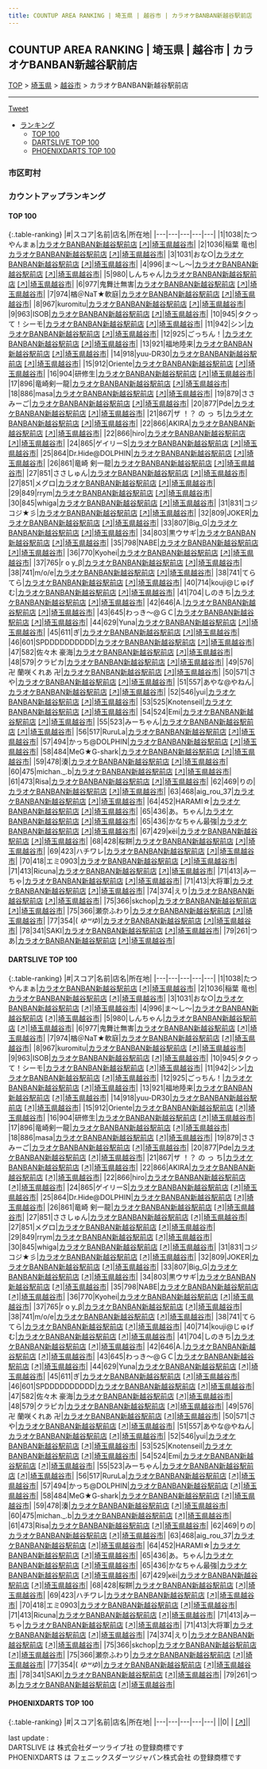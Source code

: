 ```yaml
---
title: COUNTUP AREA RANKING | 埼玉県 | 越谷市 | カラオケBANBAN新越谷駅前店
---
```

## COUNTUP AREA RANKING | 埼玉県 | 越谷市 | カラオケBANBAN新越谷駅前店

[TOP](/darts/rank/) > [埼玉県](/darts/rank/埼玉県/) > [越谷市](/darts/rank/埼玉県/越谷市/) > カラオケBANBAN新越谷駅前店

___

<a href="https://twitter.com/share?ref_src=twsrc%5Etfw" data-text="COUNTUP AREA RANKING | 埼玉県越谷市カラオケBANBAN新越谷駅前店" class="twitter-share-button" data-hashtags="DARTSLIVE,PHOENIXDARTS,darts,ダーツ" data-show-count="false">Tweet</a>

* [ランキング](#カウントアップランキング)
    * [TOP 100](#top-100)
    * [DARTSLIVE TOP 100](#dartslive-top-100)
    * [PHOENIXDARTS TOP 100](#phoenixdarts-top-100)

### 市区町村

<ul>

</ul>

### カウントアップランキング

#### TOP 100



{:.table-ranking}
|#|スコア|名前|店名|所在地|
|---|---|---|---|---|
|1|1038|<span class="rank-name-dl">たつやんまぁ</span>|<a href="/darts/rank/shops/0c9572f638eef1330d9b047a20a7ba1e.html">カラオケBANBAN新越谷駅前店</a> <a href="https://search.dartslive.com/jp/shop/0c9572f638eef1330d9b047a20a7ba1e">[↗]</a>|<a href="/darts/rank/埼玉県/越谷市">埼玉県越谷市</a>|
|2|1036|<span class="rank-name-dl">稲葉 竜也</span>|<a href="/darts/rank/shops/0c9572f638eef1330d9b047a20a7ba1e.html">カラオケBANBAN新越谷駅前店</a> <a href="https://search.dartslive.com/jp/shop/0c9572f638eef1330d9b047a20a7ba1e">[↗]</a>|<a href="/darts/rank/埼玉県/越谷市">埼玉県越谷市</a>|
|3|1031|<span class="rank-name-dl">おな○</span>|<a href="/darts/rank/shops/0c9572f638eef1330d9b047a20a7ba1e.html">カラオケBANBAN新越谷駅前店</a> <a href="https://search.dartslive.com/jp/shop/0c9572f638eef1330d9b047a20a7ba1e">[↗]</a>|<a href="/darts/rank/埼玉県/越谷市">埼玉県越谷市</a>|
|4|996|<span class="rank-name-dl">ま～し～</span>|<a href="/darts/rank/shops/0c9572f638eef1330d9b047a20a7ba1e.html">カラオケBANBAN新越谷駅前店</a> <a href="https://search.dartslive.com/jp/shop/0c9572f638eef1330d9b047a20a7ba1e">[↗]</a>|<a href="/darts/rank/埼玉県/越谷市">埼玉県越谷市</a>|
|5|980|<span class="rank-name-dl">しんちゃん</span>|<a href="/darts/rank/shops/0c9572f638eef1330d9b047a20a7ba1e.html">カラオケBANBAN新越谷駅前店</a> <a href="https://search.dartslive.com/jp/shop/0c9572f638eef1330d9b047a20a7ba1e">[↗]</a>|<a href="/darts/rank/埼玉県/越谷市">埼玉県越谷市</a>|
|6|977|<span class="rank-name-dl">鬼舞辻無害</span>|<a href="/darts/rank/shops/0c9572f638eef1330d9b047a20a7ba1e.html">カラオケBANBAN新越谷駅前店</a> <a href="https://search.dartslive.com/jp/shop/0c9572f638eef1330d9b047a20a7ba1e">[↗]</a>|<a href="/darts/rank/埼玉県/越谷市">埼玉県越谷市</a>|
|7|974|<span class="rank-name-dl">楢＠NaT★軟庭</span>|<a href="/darts/rank/shops/0c9572f638eef1330d9b047a20a7ba1e.html">カラオケBANBAN新越谷駅前店</a> <a href="https://search.dartslive.com/jp/shop/0c9572f638eef1330d9b047a20a7ba1e">[↗]</a>|<a href="/darts/rank/埼玉県/越谷市">埼玉県越谷市</a>|
|8|967|<span class="rank-name-dl">kuromitu</span>|<a href="/darts/rank/shops/0c9572f638eef1330d9b047a20a7ba1e.html">カラオケBANBAN新越谷駅前店</a> <a href="https://search.dartslive.com/jp/shop/0c9572f638eef1330d9b047a20a7ba1e">[↗]</a>|<a href="/darts/rank/埼玉県/越谷市">埼玉県越谷市</a>|
|9|963|<span class="rank-name-dl">ISOB</span>|<a href="/darts/rank/shops/0c9572f638eef1330d9b047a20a7ba1e.html">カラオケBANBAN新越谷駅前店</a> <a href="https://search.dartslive.com/jp/shop/0c9572f638eef1330d9b047a20a7ba1e">[↗]</a>|<a href="/darts/rank/埼玉県/越谷市">埼玉県越谷市</a>|
|10|945|<span class="rank-name-dl">タクって！シーモ</span>|<a href="/darts/rank/shops/0c9572f638eef1330d9b047a20a7ba1e.html">カラオケBANBAN新越谷駅前店</a> <a href="https://search.dartslive.com/jp/shop/0c9572f638eef1330d9b047a20a7ba1e">[↗]</a>|<a href="/darts/rank/埼玉県/越谷市">埼玉県越谷市</a>|
|11|942|<span class="rank-name-dl">シン</span>|<a href="/darts/rank/shops/0c9572f638eef1330d9b047a20a7ba1e.html">カラオケBANBAN新越谷駅前店</a> <a href="https://search.dartslive.com/jp/shop/0c9572f638eef1330d9b047a20a7ba1e">[↗]</a>|<a href="/darts/rank/埼玉県/越谷市">埼玉県越谷市</a>|
|12|925|<span class="rank-name-dl">ごっちん！</span>|<a href="/darts/rank/shops/0c9572f638eef1330d9b047a20a7ba1e.html">カラオケBANBAN新越谷駅前店</a> <a href="https://search.dartslive.com/jp/shop/0c9572f638eef1330d9b047a20a7ba1e">[↗]</a>|<a href="/darts/rank/埼玉県/越谷市">埼玉県越谷市</a>|
|13|921|<span class="rank-name-dl">福地陸来</span>|<a href="/darts/rank/shops/0c9572f638eef1330d9b047a20a7ba1e.html">カラオケBANBAN新越谷駅前店</a> <a href="https://search.dartslive.com/jp/shop/0c9572f638eef1330d9b047a20a7ba1e">[↗]</a>|<a href="/darts/rank/埼玉県/越谷市">埼玉県越谷市</a>|
|14|918|<span class="rank-name-dl">yuu-DR30</span>|<a href="/darts/rank/shops/0c9572f638eef1330d9b047a20a7ba1e.html">カラオケBANBAN新越谷駅前店</a> <a href="https://search.dartslive.com/jp/shop/0c9572f638eef1330d9b047a20a7ba1e">[↗]</a>|<a href="/darts/rank/埼玉県/越谷市">埼玉県越谷市</a>|
|15|912|<span class="rank-name-dl">Oriente</span>|<a href="/darts/rank/shops/0c9572f638eef1330d9b047a20a7ba1e.html">カラオケBANBAN新越谷駅前店</a> <a href="https://search.dartslive.com/jp/shop/0c9572f638eef1330d9b047a20a7ba1e">[↗]</a>|<a href="/darts/rank/埼玉県/越谷市">埼玉県越谷市</a>|
|16|904|<span class="rank-name-dl">研修生</span>|<a href="/darts/rank/shops/0c9572f638eef1330d9b047a20a7ba1e.html">カラオケBANBAN新越谷駅前店</a> <a href="https://search.dartslive.com/jp/shop/0c9572f638eef1330d9b047a20a7ba1e">[↗]</a>|<a href="/darts/rank/埼玉県/越谷市">埼玉県越谷市</a>|
|17|896|<span class="rank-name-dl">竜崎剣一龍</span>|<a href="/darts/rank/shops/0c9572f638eef1330d9b047a20a7ba1e.html">カラオケBANBAN新越谷駅前店</a> <a href="https://search.dartslive.com/jp/shop/0c9572f638eef1330d9b047a20a7ba1e">[↗]</a>|<a href="/darts/rank/埼玉県/越谷市">埼玉県越谷市</a>|
|18|886|<span class="rank-name-dl">masa</span>|<a href="/darts/rank/shops/0c9572f638eef1330d9b047a20a7ba1e.html">カラオケBANBAN新越谷駅前店</a> <a href="https://search.dartslive.com/jp/shop/0c9572f638eef1330d9b047a20a7ba1e">[↗]</a>|<a href="/darts/rank/埼玉県/越谷市">埼玉県越谷市</a>|
|19|879|<span class="rank-name-dl">ささみーご</span>|<a href="/darts/rank/shops/0c9572f638eef1330d9b047a20a7ba1e.html">カラオケBANBAN新越谷駅前店</a> <a href="https://search.dartslive.com/jp/shop/0c9572f638eef1330d9b047a20a7ba1e">[↗]</a>|<a href="/darts/rank/埼玉県/越谷市">埼玉県越谷市</a>|
|20|877|<span class="rank-name-dl">Pde</span>|<a href="/darts/rank/shops/0c9572f638eef1330d9b047a20a7ba1e.html">カラオケBANBAN新越谷駅前店</a> <a href="https://search.dartslive.com/jp/shop/0c9572f638eef1330d9b047a20a7ba1e">[↗]</a>|<a href="/darts/rank/埼玉県/越谷市">埼玉県越谷市</a>|
|21|867|<span class="rank-name-dl">ザ ！？ の っ ち</span>|<a href="/darts/rank/shops/0c9572f638eef1330d9b047a20a7ba1e.html">カラオケBANBAN新越谷駅前店</a> <a href="https://search.dartslive.com/jp/shop/0c9572f638eef1330d9b047a20a7ba1e">[↗]</a>|<a href="/darts/rank/埼玉県/越谷市">埼玉県越谷市</a>|
|22|866|<span class="rank-name-dl">AKIRA</span>|<a href="/darts/rank/shops/0c9572f638eef1330d9b047a20a7ba1e.html">カラオケBANBAN新越谷駅前店</a> <a href="https://search.dartslive.com/jp/shop/0c9572f638eef1330d9b047a20a7ba1e">[↗]</a>|<a href="/darts/rank/埼玉県/越谷市">埼玉県越谷市</a>|
|22|866|<span class="rank-name-dl">hiro</span>|<a href="/darts/rank/shops/0c9572f638eef1330d9b047a20a7ba1e.html">カラオケBANBAN新越谷駅前店</a> <a href="https://search.dartslive.com/jp/shop/0c9572f638eef1330d9b047a20a7ba1e">[↗]</a>|<a href="/darts/rank/埼玉県/越谷市">埼玉県越谷市</a>|
|24|865|<span class="rank-name-dl">ゲイリーS</span>|<a href="/darts/rank/shops/0c9572f638eef1330d9b047a20a7ba1e.html">カラオケBANBAN新越谷駅前店</a> <a href="https://search.dartslive.com/jp/shop/0c9572f638eef1330d9b047a20a7ba1e">[↗]</a>|<a href="/darts/rank/埼玉県/越谷市">埼玉県越谷市</a>|
|25|864|<span class="rank-name-dl">Dr.Hide@DOLPHIN</span>|<a href="/darts/rank/shops/0c9572f638eef1330d9b047a20a7ba1e.html">カラオケBANBAN新越谷駅前店</a> <a href="https://search.dartslive.com/jp/shop/0c9572f638eef1330d9b047a20a7ba1e">[↗]</a>|<a href="/darts/rank/埼玉県/越谷市">埼玉県越谷市</a>|
|26|861|<span class="rank-name-dl">竜崎 剣一龍</span>|<a href="/darts/rank/shops/0c9572f638eef1330d9b047a20a7ba1e.html">カラオケBANBAN新越谷駅前店</a> <a href="https://search.dartslive.com/jp/shop/0c9572f638eef1330d9b047a20a7ba1e">[↗]</a>|<a href="/darts/rank/埼玉県/越谷市">埼玉県越谷市</a>|
|27|851|<span class="rank-name-dl">ささしゅん</span>|<a href="/darts/rank/shops/0c9572f638eef1330d9b047a20a7ba1e.html">カラオケBANBAN新越谷駅前店</a> <a href="https://search.dartslive.com/jp/shop/0c9572f638eef1330d9b047a20a7ba1e">[↗]</a>|<a href="/darts/rank/埼玉県/越谷市">埼玉県越谷市</a>|
|27|851|<span class="rank-name-dl">メグロ</span>|<a href="/darts/rank/shops/0c9572f638eef1330d9b047a20a7ba1e.html">カラオケBANBAN新越谷駅前店</a> <a href="https://search.dartslive.com/jp/shop/0c9572f638eef1330d9b047a20a7ba1e">[↗]</a>|<a href="/darts/rank/埼玉県/越谷市">埼玉県越谷市</a>|
|29|849|<span class="rank-name-dl">rrym</span>|<a href="/darts/rank/shops/0c9572f638eef1330d9b047a20a7ba1e.html">カラオケBANBAN新越谷駅前店</a> <a href="https://search.dartslive.com/jp/shop/0c9572f638eef1330d9b047a20a7ba1e">[↗]</a>|<a href="/darts/rank/埼玉県/越谷市">埼玉県越谷市</a>|
|30|845|<span class="rank-name-dl">whiga</span>|<a href="/darts/rank/shops/0c9572f638eef1330d9b047a20a7ba1e.html">カラオケBANBAN新越谷駅前店</a> <a href="https://search.dartslive.com/jp/shop/0c9572f638eef1330d9b047a20a7ba1e">[↗]</a>|<a href="/darts/rank/埼玉県/越谷市">埼玉県越谷市</a>|
|31|831|<span class="rank-name-dl">コジコジ★彡</span>|<a href="/darts/rank/shops/0c9572f638eef1330d9b047a20a7ba1e.html">カラオケBANBAN新越谷駅前店</a> <a href="https://search.dartslive.com/jp/shop/0c9572f638eef1330d9b047a20a7ba1e">[↗]</a>|<a href="/darts/rank/埼玉県/越谷市">埼玉県越谷市</a>|
|32|809|<span class="rank-name-dl">JOKER</span>|<a href="/darts/rank/shops/0c9572f638eef1330d9b047a20a7ba1e.html">カラオケBANBAN新越谷駅前店</a> <a href="https://search.dartslive.com/jp/shop/0c9572f638eef1330d9b047a20a7ba1e">[↗]</a>|<a href="/darts/rank/埼玉県/越谷市">埼玉県越谷市</a>|
|33|807|<span class="rank-name-dl">Big_G</span>|<a href="/darts/rank/shops/0c9572f638eef1330d9b047a20a7ba1e.html">カラオケBANBAN新越谷駅前店</a> <a href="https://search.dartslive.com/jp/shop/0c9572f638eef1330d9b047a20a7ba1e">[↗]</a>|<a href="/darts/rank/埼玉県/越谷市">埼玉県越谷市</a>|
|34|803|<span class="rank-name-dl">黒ウサギ</span>|<a href="/darts/rank/shops/0c9572f638eef1330d9b047a20a7ba1e.html">カラオケBANBAN新越谷駅前店</a> <a href="https://search.dartslive.com/jp/shop/0c9572f638eef1330d9b047a20a7ba1e">[↗]</a>|<a href="/darts/rank/埼玉県/越谷市">埼玉県越谷市</a>|
|35|798|<span class="rank-name-dl">NABE</span>|<a href="/darts/rank/shops/0c9572f638eef1330d9b047a20a7ba1e.html">カラオケBANBAN新越谷駅前店</a> <a href="https://search.dartslive.com/jp/shop/0c9572f638eef1330d9b047a20a7ba1e">[↗]</a>|<a href="/darts/rank/埼玉県/越谷市">埼玉県越谷市</a>|
|36|770|<span class="rank-name-dl">Kyohei</span>|<a href="/darts/rank/shops/0c9572f638eef1330d9b047a20a7ba1e.html">カラオケBANBAN新越谷駅前店</a> <a href="https://search.dartslive.com/jp/shop/0c9572f638eef1330d9b047a20a7ba1e">[↗]</a>|<a href="/darts/rank/埼玉県/越谷市">埼玉県越谷市</a>|
|37|765|<span class="rank-name-dl">r o y_β</span>|<a href="/darts/rank/shops/0c9572f638eef1330d9b047a20a7ba1e.html">カラオケBANBAN新越谷駅前店</a> <a href="https://search.dartslive.com/jp/shop/0c9572f638eef1330d9b047a20a7ba1e">[↗]</a>|<a href="/darts/rank/埼玉県/越谷市">埼玉県越谷市</a>|
|38|741|<span class="rank-name-dl">m/o/e</span>|<a href="/darts/rank/shops/0c9572f638eef1330d9b047a20a7ba1e.html">カラオケBANBAN新越谷駅前店</a> <a href="https://search.dartslive.com/jp/shop/0c9572f638eef1330d9b047a20a7ba1e">[↗]</a>|<a href="/darts/rank/埼玉県/越谷市">埼玉県越谷市</a>|
|38|741|<span class="rank-name-dl">てらてら</span>|<a href="/darts/rank/shops/0c9572f638eef1330d9b047a20a7ba1e.html">カラオケBANBAN新越谷駅前店</a> <a href="https://search.dartslive.com/jp/shop/0c9572f638eef1330d9b047a20a7ba1e">[↗]</a>|<a href="/darts/rank/埼玉県/越谷市">埼玉県越谷市</a>|
|40|714|<span class="rank-name-dl">kouji@じゅげむ</span>|<a href="/darts/rank/shops/0c9572f638eef1330d9b047a20a7ba1e.html">カラオケBANBAN新越谷駅前店</a> <a href="https://search.dartslive.com/jp/shop/0c9572f638eef1330d9b047a20a7ba1e">[↗]</a>|<a href="/darts/rank/埼玉県/越谷市">埼玉県越谷市</a>|
|41|704|<span class="rank-name-dl">しのきち</span>|<a href="/darts/rank/shops/0c9572f638eef1330d9b047a20a7ba1e.html">カラオケBANBAN新越谷駅前店</a> <a href="https://search.dartslive.com/jp/shop/0c9572f638eef1330d9b047a20a7ba1e">[↗]</a>|<a href="/darts/rank/埼玉県/越谷市">埼玉県越谷市</a>|
|42|646|<span class="rank-name-dl">A.</span>|<a href="/darts/rank/shops/0c9572f638eef1330d9b047a20a7ba1e.html">カラオケBANBAN新越谷駅前店</a> <a href="https://search.dartslive.com/jp/shop/0c9572f638eef1330d9b047a20a7ba1e">[↗]</a>|<a href="/darts/rank/埼玉県/越谷市">埼玉県越谷市</a>|
|43|645|<span class="rank-name-dl">わっき～@ＧＣ</span>|<a href="/darts/rank/shops/0c9572f638eef1330d9b047a20a7ba1e.html">カラオケBANBAN新越谷駅前店</a> <a href="https://search.dartslive.com/jp/shop/0c9572f638eef1330d9b047a20a7ba1e">[↗]</a>|<a href="/darts/rank/埼玉県/越谷市">埼玉県越谷市</a>|
|44|629|<span class="rank-name-dl">Yuna</span>|<a href="/darts/rank/shops/0c9572f638eef1330d9b047a20a7ba1e.html">カラオケBANBAN新越谷駅前店</a> <a href="https://search.dartslive.com/jp/shop/0c9572f638eef1330d9b047a20a7ba1e">[↗]</a>|<a href="/darts/rank/埼玉県/越谷市">埼玉県越谷市</a>|
|45|611|<span class="rank-name-dl">ぎ</span>|<a href="/darts/rank/shops/0c9572f638eef1330d9b047a20a7ba1e.html">カラオケBANBAN新越谷駅前店</a> <a href="https://search.dartslive.com/jp/shop/0c9572f638eef1330d9b047a20a7ba1e">[↗]</a>|<a href="/darts/rank/埼玉県/越谷市">埼玉県越谷市</a>|
|46|601|<span class="rank-name-dl">SPDDDDDDDDDD</span>|<a href="/darts/rank/shops/0c9572f638eef1330d9b047a20a7ba1e.html">カラオケBANBAN新越谷駅前店</a> <a href="https://search.dartslive.com/jp/shop/0c9572f638eef1330d9b047a20a7ba1e">[↗]</a>|<a href="/darts/rank/埼玉県/越谷市">埼玉県越谷市</a>|
|47|582|<span class="rank-name-dl">佐々木 豪海</span>|<a href="/darts/rank/shops/0c9572f638eef1330d9b047a20a7ba1e.html">カラオケBANBAN新越谷駅前店</a> <a href="https://search.dartslive.com/jp/shop/0c9572f638eef1330d9b047a20a7ba1e">[↗]</a>|<a href="/darts/rank/埼玉県/越谷市">埼玉県越谷市</a>|
|48|579|<span class="rank-name-dl">クラピカ</span>|<a href="/darts/rank/shops/0c9572f638eef1330d9b047a20a7ba1e.html">カラオケBANBAN新越谷駅前店</a> <a href="https://search.dartslive.com/jp/shop/0c9572f638eef1330d9b047a20a7ba1e">[↗]</a>|<a href="/darts/rank/埼玉県/越谷市">埼玉県越谷市</a>|
|49|576|<span class="rank-name-dl">卍 蘭咲くれあ 卍</span>|<a href="/darts/rank/shops/0c9572f638eef1330d9b047a20a7ba1e.html">カラオケBANBAN新越谷駅前店</a> <a href="https://search.dartslive.com/jp/shop/0c9572f638eef1330d9b047a20a7ba1e">[↗]</a>|<a href="/darts/rank/埼玉県/越谷市">埼玉県越谷市</a>|
|50|571|<span class="rank-name-dl">さや</span>|<a href="/darts/rank/shops/0c9572f638eef1330d9b047a20a7ba1e.html">カラオケBANBAN新越谷駅前店</a> <a href="https://search.dartslive.com/jp/shop/0c9572f638eef1330d9b047a20a7ba1e">[↗]</a>|<a href="/darts/rank/埼玉県/越谷市">埼玉県越谷市</a>|
|51|557|<span class="rank-name-dl">あやな@やねん</span>|<a href="/darts/rank/shops/0c9572f638eef1330d9b047a20a7ba1e.html">カラオケBANBAN新越谷駅前店</a> <a href="https://search.dartslive.com/jp/shop/0c9572f638eef1330d9b047a20a7ba1e">[↗]</a>|<a href="/darts/rank/埼玉県/越谷市">埼玉県越谷市</a>|
|52|546|<span class="rank-name-dl">yui</span>|<a href="/darts/rank/shops/0c9572f638eef1330d9b047a20a7ba1e.html">カラオケBANBAN新越谷駅前店</a> <a href="https://search.dartslive.com/jp/shop/0c9572f638eef1330d9b047a20a7ba1e">[↗]</a>|<a href="/darts/rank/埼玉県/越谷市">埼玉県越谷市</a>|
|53|525|<span class="rank-name-dl">Knotenseil</span>|<a href="/darts/rank/shops/0c9572f638eef1330d9b047a20a7ba1e.html">カラオケBANBAN新越谷駅前店</a> <a href="https://search.dartslive.com/jp/shop/0c9572f638eef1330d9b047a20a7ba1e">[↗]</a>|<a href="/darts/rank/埼玉県/越谷市">埼玉県越谷市</a>|
|54|524|<span class="rank-name-dl">Emi</span>|<a href="/darts/rank/shops/0c9572f638eef1330d9b047a20a7ba1e.html">カラオケBANBAN新越谷駅前店</a> <a href="https://search.dartslive.com/jp/shop/0c9572f638eef1330d9b047a20a7ba1e">[↗]</a>|<a href="/darts/rank/埼玉県/越谷市">埼玉県越谷市</a>|
|55|523|<span class="rank-name-dl">みーちゃん</span>|<a href="/darts/rank/shops/0c9572f638eef1330d9b047a20a7ba1e.html">カラオケBANBAN新越谷駅前店</a> <a href="https://search.dartslive.com/jp/shop/0c9572f638eef1330d9b047a20a7ba1e">[↗]</a>|<a href="/darts/rank/埼玉県/越谷市">埼玉県越谷市</a>|
|56|517|<span class="rank-name-dl">RuruLa</span>|<a href="/darts/rank/shops/0c9572f638eef1330d9b047a20a7ba1e.html">カラオケBANBAN新越谷駅前店</a> <a href="https://search.dartslive.com/jp/shop/0c9572f638eef1330d9b047a20a7ba1e">[↗]</a>|<a href="/darts/rank/埼玉県/越谷市">埼玉県越谷市</a>|
|57|494|<span class="rank-name-dl">かっち@DOLPHIN</span>|<a href="/darts/rank/shops/0c9572f638eef1330d9b047a20a7ba1e.html">カラオケBANBAN新越谷駅前店</a> <a href="https://search.dartslive.com/jp/shop/0c9572f638eef1330d9b047a20a7ba1e">[↗]</a>|<a href="/darts/rank/埼玉県/越谷市">埼玉県越谷市</a>|
|58|484|<span class="rank-name-dl">MeG★G-shark</span>|<a href="/darts/rank/shops/0c9572f638eef1330d9b047a20a7ba1e.html">カラオケBANBAN新越谷駅前店</a> <a href="https://search.dartslive.com/jp/shop/0c9572f638eef1330d9b047a20a7ba1e">[↗]</a>|<a href="/darts/rank/埼玉県/越谷市">埼玉県越谷市</a>|
|59|478|<span class="rank-name-dl">湊</span>|<a href="/darts/rank/shops/0c9572f638eef1330d9b047a20a7ba1e.html">カラオケBANBAN新越谷駅前店</a> <a href="https://search.dartslive.com/jp/shop/0c9572f638eef1330d9b047a20a7ba1e">[↗]</a>|<a href="/darts/rank/埼玉県/越谷市">埼玉県越谷市</a>|
|60|475|<span class="rank-name-dl">michan._.b</span>|<a href="/darts/rank/shops/0c9572f638eef1330d9b047a20a7ba1e.html">カラオケBANBAN新越谷駅前店</a> <a href="https://search.dartslive.com/jp/shop/0c9572f638eef1330d9b047a20a7ba1e">[↗]</a>|<a href="/darts/rank/埼玉県/越谷市">埼玉県越谷市</a>|
|61|473|<span class="rank-name-dl">Risa</span>|<a href="/darts/rank/shops/0c9572f638eef1330d9b047a20a7ba1e.html">カラオケBANBAN新越谷駅前店</a> <a href="https://search.dartslive.com/jp/shop/0c9572f638eef1330d9b047a20a7ba1e">[↗]</a>|<a href="/darts/rank/埼玉県/越谷市">埼玉県越谷市</a>|
|62|469|<span class="rank-name-dl">りの</span>|<a href="/darts/rank/shops/0c9572f638eef1330d9b047a20a7ba1e.html">カラオケBANBAN新越谷駅前店</a> <a href="https://search.dartslive.com/jp/shop/0c9572f638eef1330d9b047a20a7ba1e">[↗]</a>|<a href="/darts/rank/埼玉県/越谷市">埼玉県越谷市</a>|
|63|468|<span class="rank-name-dl">aig_rou_37</span>|<a href="/darts/rank/shops/0c9572f638eef1330d9b047a20a7ba1e.html">カラオケBANBAN新越谷駅前店</a> <a href="https://search.dartslive.com/jp/shop/0c9572f638eef1330d9b047a20a7ba1e">[↗]</a>|<a href="/darts/rank/埼玉県/越谷市">埼玉県越谷市</a>|
|64|452|<span class="rank-name-dl">HARAMI☆</span>|<a href="/darts/rank/shops/0c9572f638eef1330d9b047a20a7ba1e.html">カラオケBANBAN新越谷駅前店</a> <a href="https://search.dartslive.com/jp/shop/0c9572f638eef1330d9b047a20a7ba1e">[↗]</a>|<a href="/darts/rank/埼玉県/越谷市">埼玉県越谷市</a>|
|65|436|<span class="rank-name-dl">あ。ちゃん</span>|<a href="/darts/rank/shops/0c9572f638eef1330d9b047a20a7ba1e.html">カラオケBANBAN新越谷駅前店</a> <a href="https://search.dartslive.com/jp/shop/0c9572f638eef1330d9b047a20a7ba1e">[↗]</a>|<a href="/darts/rank/埼玉県/越谷市">埼玉県越谷市</a>|
|65|436|<span class="rank-name-dl">かなちゃん最強</span>|<a href="/darts/rank/shops/0c9572f638eef1330d9b047a20a7ba1e.html">カラオケBANBAN新越谷駅前店</a> <a href="https://search.dartslive.com/jp/shop/0c9572f638eef1330d9b047a20a7ba1e">[↗]</a>|<a href="/darts/rank/埼玉県/越谷市">埼玉県越谷市</a>|
|67|429|<span class="rank-name-dl">кёi</span>|<a href="/darts/rank/shops/0c9572f638eef1330d9b047a20a7ba1e.html">カラオケBANBAN新越谷駅前店</a> <a href="https://search.dartslive.com/jp/shop/0c9572f638eef1330d9b047a20a7ba1e">[↗]</a>|<a href="/darts/rank/埼玉県/越谷市">埼玉県越谷市</a>|
|68|428|<span class="rank-name-dl">桜餅</span>|<a href="/darts/rank/shops/0c9572f638eef1330d9b047a20a7ba1e.html">カラオケBANBAN新越谷駅前店</a> <a href="https://search.dartslive.com/jp/shop/0c9572f638eef1330d9b047a20a7ba1e">[↗]</a>|<a href="/darts/rank/埼玉県/越谷市">埼玉県越谷市</a>|
|69|423|<span class="rank-name-dl">ハチワレ</span>|<a href="/darts/rank/shops/0c9572f638eef1330d9b047a20a7ba1e.html">カラオケBANBAN新越谷駅前店</a> <a href="https://search.dartslive.com/jp/shop/0c9572f638eef1330d9b047a20a7ba1e">[↗]</a>|<a href="/darts/rank/埼玉県/越谷市">埼玉県越谷市</a>|
|70|418|<span class="rank-name-dl">エミ0903</span>|<a href="/darts/rank/shops/0c9572f638eef1330d9b047a20a7ba1e.html">カラオケBANBAN新越谷駅前店</a> <a href="https://search.dartslive.com/jp/shop/0c9572f638eef1330d9b047a20a7ba1e">[↗]</a>|<a href="/darts/rank/埼玉県/越谷市">埼玉県越谷市</a>|
|71|413|<span class="rank-name-dl">Ricuna</span>|<a href="/darts/rank/shops/0c9572f638eef1330d9b047a20a7ba1e.html">カラオケBANBAN新越谷駅前店</a> <a href="https://search.dartslive.com/jp/shop/0c9572f638eef1330d9b047a20a7ba1e">[↗]</a>|<a href="/darts/rank/埼玉県/越谷市">埼玉県越谷市</a>|
|71|413|<span class="rank-name-dl">みーちゃ</span>|<a href="/darts/rank/shops/0c9572f638eef1330d9b047a20a7ba1e.html">カラオケBANBAN新越谷駅前店</a> <a href="https://search.dartslive.com/jp/shop/0c9572f638eef1330d9b047a20a7ba1e">[↗]</a>|<a href="/darts/rank/埼玉県/越谷市">埼玉県越谷市</a>|
|71|413|<span class="rank-name-dl">大将軍</span>|<a href="/darts/rank/shops/0c9572f638eef1330d9b047a20a7ba1e.html">カラオケBANBAN新越谷駅前店</a> <a href="https://search.dartslive.com/jp/shop/0c9572f638eef1330d9b047a20a7ba1e">[↗]</a>|<a href="/darts/rank/埼玉県/越谷市">埼玉県越谷市</a>|
|74|374|<span class="rank-name-dl">えり</span>|<a href="/darts/rank/shops/0c9572f638eef1330d9b047a20a7ba1e.html">カラオケBANBAN新越谷駅前店</a> <a href="https://search.dartslive.com/jp/shop/0c9572f638eef1330d9b047a20a7ba1e">[↗]</a>|<a href="/darts/rank/埼玉県/越谷市">埼玉県越谷市</a>|
|75|366|<span class="rank-name-dl">skchop</span>|<a href="/darts/rank/shops/0c9572f638eef1330d9b047a20a7ba1e.html">カラオケBANBAN新越谷駅前店</a> <a href="https://search.dartslive.com/jp/shop/0c9572f638eef1330d9b047a20a7ba1e">[↗]</a>|<a href="/darts/rank/埼玉県/越谷市">埼玉県越谷市</a>|
|75|366|<span class="rank-name-dl">瀬奈ふわり</span>|<a href="/darts/rank/shops/0c9572f638eef1330d9b047a20a7ba1e.html">カラオケBANBAN新越谷駅前店</a> <a href="https://search.dartslive.com/jp/shop/0c9572f638eef1330d9b047a20a7ba1e">[↗]</a>|<a href="/darts/rank/埼玉県/越谷市">埼玉県越谷市</a>|
|77|354|<span class="rank-name-dl">( *ゆ꒳ゆ*)</span>|<a href="/darts/rank/shops/0c9572f638eef1330d9b047a20a7ba1e.html">カラオケBANBAN新越谷駅前店</a> <a href="https://search.dartslive.com/jp/shop/0c9572f638eef1330d9b047a20a7ba1e">[↗]</a>|<a href="/darts/rank/埼玉県/越谷市">埼玉県越谷市</a>|
|78|341|<span class="rank-name-dl">SAKI</span>|<a href="/darts/rank/shops/0c9572f638eef1330d9b047a20a7ba1e.html">カラオケBANBAN新越谷駅前店</a> <a href="https://search.dartslive.com/jp/shop/0c9572f638eef1330d9b047a20a7ba1e">[↗]</a>|<a href="/darts/rank/埼玉県/越谷市">埼玉県越谷市</a>|
|79|261|<span class="rank-name-dl">つあ</span>|<a href="/darts/rank/shops/0c9572f638eef1330d9b047a20a7ba1e.html">カラオケBANBAN新越谷駅前店</a> <a href="https://search.dartslive.com/jp/shop/0c9572f638eef1330d9b047a20a7ba1e">[↗]</a>|<a href="/darts/rank/埼玉県/越谷市">埼玉県越谷市</a>|


#### DARTSLIVE TOP 100



{:.table-ranking}
|#|スコア|名前|店名|所在地|
|---|---|---|---|---|
|1|1038|<span class="rank-name-dl">たつやんまぁ</span>|<a href="/darts/rank/shops/0c9572f638eef1330d9b047a20a7ba1e.html">カラオケBANBAN新越谷駅前店</a> <a href="https://search.dartslive.com/jp/shop/0c9572f638eef1330d9b047a20a7ba1e">[↗]</a>|<a href="/darts/rank/埼玉県/越谷市">埼玉県越谷市</a>|
|2|1036|<span class="rank-name-dl">稲葉 竜也</span>|<a href="/darts/rank/shops/0c9572f638eef1330d9b047a20a7ba1e.html">カラオケBANBAN新越谷駅前店</a> <a href="https://search.dartslive.com/jp/shop/0c9572f638eef1330d9b047a20a7ba1e">[↗]</a>|<a href="/darts/rank/埼玉県/越谷市">埼玉県越谷市</a>|
|3|1031|<span class="rank-name-dl">おな○</span>|<a href="/darts/rank/shops/0c9572f638eef1330d9b047a20a7ba1e.html">カラオケBANBAN新越谷駅前店</a> <a href="https://search.dartslive.com/jp/shop/0c9572f638eef1330d9b047a20a7ba1e">[↗]</a>|<a href="/darts/rank/埼玉県/越谷市">埼玉県越谷市</a>|
|4|996|<span class="rank-name-dl">ま～し～</span>|<a href="/darts/rank/shops/0c9572f638eef1330d9b047a20a7ba1e.html">カラオケBANBAN新越谷駅前店</a> <a href="https://search.dartslive.com/jp/shop/0c9572f638eef1330d9b047a20a7ba1e">[↗]</a>|<a href="/darts/rank/埼玉県/越谷市">埼玉県越谷市</a>|
|5|980|<span class="rank-name-dl">しんちゃん</span>|<a href="/darts/rank/shops/0c9572f638eef1330d9b047a20a7ba1e.html">カラオケBANBAN新越谷駅前店</a> <a href="https://search.dartslive.com/jp/shop/0c9572f638eef1330d9b047a20a7ba1e">[↗]</a>|<a href="/darts/rank/埼玉県/越谷市">埼玉県越谷市</a>|
|6|977|<span class="rank-name-dl">鬼舞辻無害</span>|<a href="/darts/rank/shops/0c9572f638eef1330d9b047a20a7ba1e.html">カラオケBANBAN新越谷駅前店</a> <a href="https://search.dartslive.com/jp/shop/0c9572f638eef1330d9b047a20a7ba1e">[↗]</a>|<a href="/darts/rank/埼玉県/越谷市">埼玉県越谷市</a>|
|7|974|<span class="rank-name-dl">楢＠NaT★軟庭</span>|<a href="/darts/rank/shops/0c9572f638eef1330d9b047a20a7ba1e.html">カラオケBANBAN新越谷駅前店</a> <a href="https://search.dartslive.com/jp/shop/0c9572f638eef1330d9b047a20a7ba1e">[↗]</a>|<a href="/darts/rank/埼玉県/越谷市">埼玉県越谷市</a>|
|8|967|<span class="rank-name-dl">kuromitu</span>|<a href="/darts/rank/shops/0c9572f638eef1330d9b047a20a7ba1e.html">カラオケBANBAN新越谷駅前店</a> <a href="https://search.dartslive.com/jp/shop/0c9572f638eef1330d9b047a20a7ba1e">[↗]</a>|<a href="/darts/rank/埼玉県/越谷市">埼玉県越谷市</a>|
|9|963|<span class="rank-name-dl">ISOB</span>|<a href="/darts/rank/shops/0c9572f638eef1330d9b047a20a7ba1e.html">カラオケBANBAN新越谷駅前店</a> <a href="https://search.dartslive.com/jp/shop/0c9572f638eef1330d9b047a20a7ba1e">[↗]</a>|<a href="/darts/rank/埼玉県/越谷市">埼玉県越谷市</a>|
|10|945|<span class="rank-name-dl">タクって！シーモ</span>|<a href="/darts/rank/shops/0c9572f638eef1330d9b047a20a7ba1e.html">カラオケBANBAN新越谷駅前店</a> <a href="https://search.dartslive.com/jp/shop/0c9572f638eef1330d9b047a20a7ba1e">[↗]</a>|<a href="/darts/rank/埼玉県/越谷市">埼玉県越谷市</a>|
|11|942|<span class="rank-name-dl">シン</span>|<a href="/darts/rank/shops/0c9572f638eef1330d9b047a20a7ba1e.html">カラオケBANBAN新越谷駅前店</a> <a href="https://search.dartslive.com/jp/shop/0c9572f638eef1330d9b047a20a7ba1e">[↗]</a>|<a href="/darts/rank/埼玉県/越谷市">埼玉県越谷市</a>|
|12|925|<span class="rank-name-dl">ごっちん！</span>|<a href="/darts/rank/shops/0c9572f638eef1330d9b047a20a7ba1e.html">カラオケBANBAN新越谷駅前店</a> <a href="https://search.dartslive.com/jp/shop/0c9572f638eef1330d9b047a20a7ba1e">[↗]</a>|<a href="/darts/rank/埼玉県/越谷市">埼玉県越谷市</a>|
|13|921|<span class="rank-name-dl">福地陸来</span>|<a href="/darts/rank/shops/0c9572f638eef1330d9b047a20a7ba1e.html">カラオケBANBAN新越谷駅前店</a> <a href="https://search.dartslive.com/jp/shop/0c9572f638eef1330d9b047a20a7ba1e">[↗]</a>|<a href="/darts/rank/埼玉県/越谷市">埼玉県越谷市</a>|
|14|918|<span class="rank-name-dl">yuu-DR30</span>|<a href="/darts/rank/shops/0c9572f638eef1330d9b047a20a7ba1e.html">カラオケBANBAN新越谷駅前店</a> <a href="https://search.dartslive.com/jp/shop/0c9572f638eef1330d9b047a20a7ba1e">[↗]</a>|<a href="/darts/rank/埼玉県/越谷市">埼玉県越谷市</a>|
|15|912|<span class="rank-name-dl">Oriente</span>|<a href="/darts/rank/shops/0c9572f638eef1330d9b047a20a7ba1e.html">カラオケBANBAN新越谷駅前店</a> <a href="https://search.dartslive.com/jp/shop/0c9572f638eef1330d9b047a20a7ba1e">[↗]</a>|<a href="/darts/rank/埼玉県/越谷市">埼玉県越谷市</a>|
|16|904|<span class="rank-name-dl">研修生</span>|<a href="/darts/rank/shops/0c9572f638eef1330d9b047a20a7ba1e.html">カラオケBANBAN新越谷駅前店</a> <a href="https://search.dartslive.com/jp/shop/0c9572f638eef1330d9b047a20a7ba1e">[↗]</a>|<a href="/darts/rank/埼玉県/越谷市">埼玉県越谷市</a>|
|17|896|<span class="rank-name-dl">竜崎剣一龍</span>|<a href="/darts/rank/shops/0c9572f638eef1330d9b047a20a7ba1e.html">カラオケBANBAN新越谷駅前店</a> <a href="https://search.dartslive.com/jp/shop/0c9572f638eef1330d9b047a20a7ba1e">[↗]</a>|<a href="/darts/rank/埼玉県/越谷市">埼玉県越谷市</a>|
|18|886|<span class="rank-name-dl">masa</span>|<a href="/darts/rank/shops/0c9572f638eef1330d9b047a20a7ba1e.html">カラオケBANBAN新越谷駅前店</a> <a href="https://search.dartslive.com/jp/shop/0c9572f638eef1330d9b047a20a7ba1e">[↗]</a>|<a href="/darts/rank/埼玉県/越谷市">埼玉県越谷市</a>|
|19|879|<span class="rank-name-dl">ささみーご</span>|<a href="/darts/rank/shops/0c9572f638eef1330d9b047a20a7ba1e.html">カラオケBANBAN新越谷駅前店</a> <a href="https://search.dartslive.com/jp/shop/0c9572f638eef1330d9b047a20a7ba1e">[↗]</a>|<a href="/darts/rank/埼玉県/越谷市">埼玉県越谷市</a>|
|20|877|<span class="rank-name-dl">Pde</span>|<a href="/darts/rank/shops/0c9572f638eef1330d9b047a20a7ba1e.html">カラオケBANBAN新越谷駅前店</a> <a href="https://search.dartslive.com/jp/shop/0c9572f638eef1330d9b047a20a7ba1e">[↗]</a>|<a href="/darts/rank/埼玉県/越谷市">埼玉県越谷市</a>|
|21|867|<span class="rank-name-dl">ザ ！？ の っ ち</span>|<a href="/darts/rank/shops/0c9572f638eef1330d9b047a20a7ba1e.html">カラオケBANBAN新越谷駅前店</a> <a href="https://search.dartslive.com/jp/shop/0c9572f638eef1330d9b047a20a7ba1e">[↗]</a>|<a href="/darts/rank/埼玉県/越谷市">埼玉県越谷市</a>|
|22|866|<span class="rank-name-dl">AKIRA</span>|<a href="/darts/rank/shops/0c9572f638eef1330d9b047a20a7ba1e.html">カラオケBANBAN新越谷駅前店</a> <a href="https://search.dartslive.com/jp/shop/0c9572f638eef1330d9b047a20a7ba1e">[↗]</a>|<a href="/darts/rank/埼玉県/越谷市">埼玉県越谷市</a>|
|22|866|<span class="rank-name-dl">hiro</span>|<a href="/darts/rank/shops/0c9572f638eef1330d9b047a20a7ba1e.html">カラオケBANBAN新越谷駅前店</a> <a href="https://search.dartslive.com/jp/shop/0c9572f638eef1330d9b047a20a7ba1e">[↗]</a>|<a href="/darts/rank/埼玉県/越谷市">埼玉県越谷市</a>|
|24|865|<span class="rank-name-dl">ゲイリーS</span>|<a href="/darts/rank/shops/0c9572f638eef1330d9b047a20a7ba1e.html">カラオケBANBAN新越谷駅前店</a> <a href="https://search.dartslive.com/jp/shop/0c9572f638eef1330d9b047a20a7ba1e">[↗]</a>|<a href="/darts/rank/埼玉県/越谷市">埼玉県越谷市</a>|
|25|864|<span class="rank-name-dl">Dr.Hide@DOLPHIN</span>|<a href="/darts/rank/shops/0c9572f638eef1330d9b047a20a7ba1e.html">カラオケBANBAN新越谷駅前店</a> <a href="https://search.dartslive.com/jp/shop/0c9572f638eef1330d9b047a20a7ba1e">[↗]</a>|<a href="/darts/rank/埼玉県/越谷市">埼玉県越谷市</a>|
|26|861|<span class="rank-name-dl">竜崎 剣一龍</span>|<a href="/darts/rank/shops/0c9572f638eef1330d9b047a20a7ba1e.html">カラオケBANBAN新越谷駅前店</a> <a href="https://search.dartslive.com/jp/shop/0c9572f638eef1330d9b047a20a7ba1e">[↗]</a>|<a href="/darts/rank/埼玉県/越谷市">埼玉県越谷市</a>|
|27|851|<span class="rank-name-dl">ささしゅん</span>|<a href="/darts/rank/shops/0c9572f638eef1330d9b047a20a7ba1e.html">カラオケBANBAN新越谷駅前店</a> <a href="https://search.dartslive.com/jp/shop/0c9572f638eef1330d9b047a20a7ba1e">[↗]</a>|<a href="/darts/rank/埼玉県/越谷市">埼玉県越谷市</a>|
|27|851|<span class="rank-name-dl">メグロ</span>|<a href="/darts/rank/shops/0c9572f638eef1330d9b047a20a7ba1e.html">カラオケBANBAN新越谷駅前店</a> <a href="https://search.dartslive.com/jp/shop/0c9572f638eef1330d9b047a20a7ba1e">[↗]</a>|<a href="/darts/rank/埼玉県/越谷市">埼玉県越谷市</a>|
|29|849|<span class="rank-name-dl">rrym</span>|<a href="/darts/rank/shops/0c9572f638eef1330d9b047a20a7ba1e.html">カラオケBANBAN新越谷駅前店</a> <a href="https://search.dartslive.com/jp/shop/0c9572f638eef1330d9b047a20a7ba1e">[↗]</a>|<a href="/darts/rank/埼玉県/越谷市">埼玉県越谷市</a>|
|30|845|<span class="rank-name-dl">whiga</span>|<a href="/darts/rank/shops/0c9572f638eef1330d9b047a20a7ba1e.html">カラオケBANBAN新越谷駅前店</a> <a href="https://search.dartslive.com/jp/shop/0c9572f638eef1330d9b047a20a7ba1e">[↗]</a>|<a href="/darts/rank/埼玉県/越谷市">埼玉県越谷市</a>|
|31|831|<span class="rank-name-dl">コジコジ★彡</span>|<a href="/darts/rank/shops/0c9572f638eef1330d9b047a20a7ba1e.html">カラオケBANBAN新越谷駅前店</a> <a href="https://search.dartslive.com/jp/shop/0c9572f638eef1330d9b047a20a7ba1e">[↗]</a>|<a href="/darts/rank/埼玉県/越谷市">埼玉県越谷市</a>|
|32|809|<span class="rank-name-dl">JOKER</span>|<a href="/darts/rank/shops/0c9572f638eef1330d9b047a20a7ba1e.html">カラオケBANBAN新越谷駅前店</a> <a href="https://search.dartslive.com/jp/shop/0c9572f638eef1330d9b047a20a7ba1e">[↗]</a>|<a href="/darts/rank/埼玉県/越谷市">埼玉県越谷市</a>|
|33|807|<span class="rank-name-dl">Big_G</span>|<a href="/darts/rank/shops/0c9572f638eef1330d9b047a20a7ba1e.html">カラオケBANBAN新越谷駅前店</a> <a href="https://search.dartslive.com/jp/shop/0c9572f638eef1330d9b047a20a7ba1e">[↗]</a>|<a href="/darts/rank/埼玉県/越谷市">埼玉県越谷市</a>|
|34|803|<span class="rank-name-dl">黒ウサギ</span>|<a href="/darts/rank/shops/0c9572f638eef1330d9b047a20a7ba1e.html">カラオケBANBAN新越谷駅前店</a> <a href="https://search.dartslive.com/jp/shop/0c9572f638eef1330d9b047a20a7ba1e">[↗]</a>|<a href="/darts/rank/埼玉県/越谷市">埼玉県越谷市</a>|
|35|798|<span class="rank-name-dl">NABE</span>|<a href="/darts/rank/shops/0c9572f638eef1330d9b047a20a7ba1e.html">カラオケBANBAN新越谷駅前店</a> <a href="https://search.dartslive.com/jp/shop/0c9572f638eef1330d9b047a20a7ba1e">[↗]</a>|<a href="/darts/rank/埼玉県/越谷市">埼玉県越谷市</a>|
|36|770|<span class="rank-name-dl">Kyohei</span>|<a href="/darts/rank/shops/0c9572f638eef1330d9b047a20a7ba1e.html">カラオケBANBAN新越谷駅前店</a> <a href="https://search.dartslive.com/jp/shop/0c9572f638eef1330d9b047a20a7ba1e">[↗]</a>|<a href="/darts/rank/埼玉県/越谷市">埼玉県越谷市</a>|
|37|765|<span class="rank-name-dl">r o y_β</span>|<a href="/darts/rank/shops/0c9572f638eef1330d9b047a20a7ba1e.html">カラオケBANBAN新越谷駅前店</a> <a href="https://search.dartslive.com/jp/shop/0c9572f638eef1330d9b047a20a7ba1e">[↗]</a>|<a href="/darts/rank/埼玉県/越谷市">埼玉県越谷市</a>|
|38|741|<span class="rank-name-dl">m/o/e</span>|<a href="/darts/rank/shops/0c9572f638eef1330d9b047a20a7ba1e.html">カラオケBANBAN新越谷駅前店</a> <a href="https://search.dartslive.com/jp/shop/0c9572f638eef1330d9b047a20a7ba1e">[↗]</a>|<a href="/darts/rank/埼玉県/越谷市">埼玉県越谷市</a>|
|38|741|<span class="rank-name-dl">てらてら</span>|<a href="/darts/rank/shops/0c9572f638eef1330d9b047a20a7ba1e.html">カラオケBANBAN新越谷駅前店</a> <a href="https://search.dartslive.com/jp/shop/0c9572f638eef1330d9b047a20a7ba1e">[↗]</a>|<a href="/darts/rank/埼玉県/越谷市">埼玉県越谷市</a>|
|40|714|<span class="rank-name-dl">kouji@じゅげむ</span>|<a href="/darts/rank/shops/0c9572f638eef1330d9b047a20a7ba1e.html">カラオケBANBAN新越谷駅前店</a> <a href="https://search.dartslive.com/jp/shop/0c9572f638eef1330d9b047a20a7ba1e">[↗]</a>|<a href="/darts/rank/埼玉県/越谷市">埼玉県越谷市</a>|
|41|704|<span class="rank-name-dl">しのきち</span>|<a href="/darts/rank/shops/0c9572f638eef1330d9b047a20a7ba1e.html">カラオケBANBAN新越谷駅前店</a> <a href="https://search.dartslive.com/jp/shop/0c9572f638eef1330d9b047a20a7ba1e">[↗]</a>|<a href="/darts/rank/埼玉県/越谷市">埼玉県越谷市</a>|
|42|646|<span class="rank-name-dl">A.</span>|<a href="/darts/rank/shops/0c9572f638eef1330d9b047a20a7ba1e.html">カラオケBANBAN新越谷駅前店</a> <a href="https://search.dartslive.com/jp/shop/0c9572f638eef1330d9b047a20a7ba1e">[↗]</a>|<a href="/darts/rank/埼玉県/越谷市">埼玉県越谷市</a>|
|43|645|<span class="rank-name-dl">わっき～@ＧＣ</span>|<a href="/darts/rank/shops/0c9572f638eef1330d9b047a20a7ba1e.html">カラオケBANBAN新越谷駅前店</a> <a href="https://search.dartslive.com/jp/shop/0c9572f638eef1330d9b047a20a7ba1e">[↗]</a>|<a href="/darts/rank/埼玉県/越谷市">埼玉県越谷市</a>|
|44|629|<span class="rank-name-dl">Yuna</span>|<a href="/darts/rank/shops/0c9572f638eef1330d9b047a20a7ba1e.html">カラオケBANBAN新越谷駅前店</a> <a href="https://search.dartslive.com/jp/shop/0c9572f638eef1330d9b047a20a7ba1e">[↗]</a>|<a href="/darts/rank/埼玉県/越谷市">埼玉県越谷市</a>|
|45|611|<span class="rank-name-dl">ぎ</span>|<a href="/darts/rank/shops/0c9572f638eef1330d9b047a20a7ba1e.html">カラオケBANBAN新越谷駅前店</a> <a href="https://search.dartslive.com/jp/shop/0c9572f638eef1330d9b047a20a7ba1e">[↗]</a>|<a href="/darts/rank/埼玉県/越谷市">埼玉県越谷市</a>|
|46|601|<span class="rank-name-dl">SPDDDDDDDDDD</span>|<a href="/darts/rank/shops/0c9572f638eef1330d9b047a20a7ba1e.html">カラオケBANBAN新越谷駅前店</a> <a href="https://search.dartslive.com/jp/shop/0c9572f638eef1330d9b047a20a7ba1e">[↗]</a>|<a href="/darts/rank/埼玉県/越谷市">埼玉県越谷市</a>|
|47|582|<span class="rank-name-dl">佐々木 豪海</span>|<a href="/darts/rank/shops/0c9572f638eef1330d9b047a20a7ba1e.html">カラオケBANBAN新越谷駅前店</a> <a href="https://search.dartslive.com/jp/shop/0c9572f638eef1330d9b047a20a7ba1e">[↗]</a>|<a href="/darts/rank/埼玉県/越谷市">埼玉県越谷市</a>|
|48|579|<span class="rank-name-dl">クラピカ</span>|<a href="/darts/rank/shops/0c9572f638eef1330d9b047a20a7ba1e.html">カラオケBANBAN新越谷駅前店</a> <a href="https://search.dartslive.com/jp/shop/0c9572f638eef1330d9b047a20a7ba1e">[↗]</a>|<a href="/darts/rank/埼玉県/越谷市">埼玉県越谷市</a>|
|49|576|<span class="rank-name-dl">卍 蘭咲くれあ 卍</span>|<a href="/darts/rank/shops/0c9572f638eef1330d9b047a20a7ba1e.html">カラオケBANBAN新越谷駅前店</a> <a href="https://search.dartslive.com/jp/shop/0c9572f638eef1330d9b047a20a7ba1e">[↗]</a>|<a href="/darts/rank/埼玉県/越谷市">埼玉県越谷市</a>|
|50|571|<span class="rank-name-dl">さや</span>|<a href="/darts/rank/shops/0c9572f638eef1330d9b047a20a7ba1e.html">カラオケBANBAN新越谷駅前店</a> <a href="https://search.dartslive.com/jp/shop/0c9572f638eef1330d9b047a20a7ba1e">[↗]</a>|<a href="/darts/rank/埼玉県/越谷市">埼玉県越谷市</a>|
|51|557|<span class="rank-name-dl">あやな@やねん</span>|<a href="/darts/rank/shops/0c9572f638eef1330d9b047a20a7ba1e.html">カラオケBANBAN新越谷駅前店</a> <a href="https://search.dartslive.com/jp/shop/0c9572f638eef1330d9b047a20a7ba1e">[↗]</a>|<a href="/darts/rank/埼玉県/越谷市">埼玉県越谷市</a>|
|52|546|<span class="rank-name-dl">yui</span>|<a href="/darts/rank/shops/0c9572f638eef1330d9b047a20a7ba1e.html">カラオケBANBAN新越谷駅前店</a> <a href="https://search.dartslive.com/jp/shop/0c9572f638eef1330d9b047a20a7ba1e">[↗]</a>|<a href="/darts/rank/埼玉県/越谷市">埼玉県越谷市</a>|
|53|525|<span class="rank-name-dl">Knotenseil</span>|<a href="/darts/rank/shops/0c9572f638eef1330d9b047a20a7ba1e.html">カラオケBANBAN新越谷駅前店</a> <a href="https://search.dartslive.com/jp/shop/0c9572f638eef1330d9b047a20a7ba1e">[↗]</a>|<a href="/darts/rank/埼玉県/越谷市">埼玉県越谷市</a>|
|54|524|<span class="rank-name-dl">Emi</span>|<a href="/darts/rank/shops/0c9572f638eef1330d9b047a20a7ba1e.html">カラオケBANBAN新越谷駅前店</a> <a href="https://search.dartslive.com/jp/shop/0c9572f638eef1330d9b047a20a7ba1e">[↗]</a>|<a href="/darts/rank/埼玉県/越谷市">埼玉県越谷市</a>|
|55|523|<span class="rank-name-dl">みーちゃん</span>|<a href="/darts/rank/shops/0c9572f638eef1330d9b047a20a7ba1e.html">カラオケBANBAN新越谷駅前店</a> <a href="https://search.dartslive.com/jp/shop/0c9572f638eef1330d9b047a20a7ba1e">[↗]</a>|<a href="/darts/rank/埼玉県/越谷市">埼玉県越谷市</a>|
|56|517|<span class="rank-name-dl">RuruLa</span>|<a href="/darts/rank/shops/0c9572f638eef1330d9b047a20a7ba1e.html">カラオケBANBAN新越谷駅前店</a> <a href="https://search.dartslive.com/jp/shop/0c9572f638eef1330d9b047a20a7ba1e">[↗]</a>|<a href="/darts/rank/埼玉県/越谷市">埼玉県越谷市</a>|
|57|494|<span class="rank-name-dl">かっち@DOLPHIN</span>|<a href="/darts/rank/shops/0c9572f638eef1330d9b047a20a7ba1e.html">カラオケBANBAN新越谷駅前店</a> <a href="https://search.dartslive.com/jp/shop/0c9572f638eef1330d9b047a20a7ba1e">[↗]</a>|<a href="/darts/rank/埼玉県/越谷市">埼玉県越谷市</a>|
|58|484|<span class="rank-name-dl">MeG★G-shark</span>|<a href="/darts/rank/shops/0c9572f638eef1330d9b047a20a7ba1e.html">カラオケBANBAN新越谷駅前店</a> <a href="https://search.dartslive.com/jp/shop/0c9572f638eef1330d9b047a20a7ba1e">[↗]</a>|<a href="/darts/rank/埼玉県/越谷市">埼玉県越谷市</a>|
|59|478|<span class="rank-name-dl">湊</span>|<a href="/darts/rank/shops/0c9572f638eef1330d9b047a20a7ba1e.html">カラオケBANBAN新越谷駅前店</a> <a href="https://search.dartslive.com/jp/shop/0c9572f638eef1330d9b047a20a7ba1e">[↗]</a>|<a href="/darts/rank/埼玉県/越谷市">埼玉県越谷市</a>|
|60|475|<span class="rank-name-dl">michan._.b</span>|<a href="/darts/rank/shops/0c9572f638eef1330d9b047a20a7ba1e.html">カラオケBANBAN新越谷駅前店</a> <a href="https://search.dartslive.com/jp/shop/0c9572f638eef1330d9b047a20a7ba1e">[↗]</a>|<a href="/darts/rank/埼玉県/越谷市">埼玉県越谷市</a>|
|61|473|<span class="rank-name-dl">Risa</span>|<a href="/darts/rank/shops/0c9572f638eef1330d9b047a20a7ba1e.html">カラオケBANBAN新越谷駅前店</a> <a href="https://search.dartslive.com/jp/shop/0c9572f638eef1330d9b047a20a7ba1e">[↗]</a>|<a href="/darts/rank/埼玉県/越谷市">埼玉県越谷市</a>|
|62|469|<span class="rank-name-dl">りの</span>|<a href="/darts/rank/shops/0c9572f638eef1330d9b047a20a7ba1e.html">カラオケBANBAN新越谷駅前店</a> <a href="https://search.dartslive.com/jp/shop/0c9572f638eef1330d9b047a20a7ba1e">[↗]</a>|<a href="/darts/rank/埼玉県/越谷市">埼玉県越谷市</a>|
|63|468|<span class="rank-name-dl">aig_rou_37</span>|<a href="/darts/rank/shops/0c9572f638eef1330d9b047a20a7ba1e.html">カラオケBANBAN新越谷駅前店</a> <a href="https://search.dartslive.com/jp/shop/0c9572f638eef1330d9b047a20a7ba1e">[↗]</a>|<a href="/darts/rank/埼玉県/越谷市">埼玉県越谷市</a>|
|64|452|<span class="rank-name-dl">HARAMI☆</span>|<a href="/darts/rank/shops/0c9572f638eef1330d9b047a20a7ba1e.html">カラオケBANBAN新越谷駅前店</a> <a href="https://search.dartslive.com/jp/shop/0c9572f638eef1330d9b047a20a7ba1e">[↗]</a>|<a href="/darts/rank/埼玉県/越谷市">埼玉県越谷市</a>|
|65|436|<span class="rank-name-dl">あ。ちゃん</span>|<a href="/darts/rank/shops/0c9572f638eef1330d9b047a20a7ba1e.html">カラオケBANBAN新越谷駅前店</a> <a href="https://search.dartslive.com/jp/shop/0c9572f638eef1330d9b047a20a7ba1e">[↗]</a>|<a href="/darts/rank/埼玉県/越谷市">埼玉県越谷市</a>|
|65|436|<span class="rank-name-dl">かなちゃん最強</span>|<a href="/darts/rank/shops/0c9572f638eef1330d9b047a20a7ba1e.html">カラオケBANBAN新越谷駅前店</a> <a href="https://search.dartslive.com/jp/shop/0c9572f638eef1330d9b047a20a7ba1e">[↗]</a>|<a href="/darts/rank/埼玉県/越谷市">埼玉県越谷市</a>|
|67|429|<span class="rank-name-dl">кёi</span>|<a href="/darts/rank/shops/0c9572f638eef1330d9b047a20a7ba1e.html">カラオケBANBAN新越谷駅前店</a> <a href="https://search.dartslive.com/jp/shop/0c9572f638eef1330d9b047a20a7ba1e">[↗]</a>|<a href="/darts/rank/埼玉県/越谷市">埼玉県越谷市</a>|
|68|428|<span class="rank-name-dl">桜餅</span>|<a href="/darts/rank/shops/0c9572f638eef1330d9b047a20a7ba1e.html">カラオケBANBAN新越谷駅前店</a> <a href="https://search.dartslive.com/jp/shop/0c9572f638eef1330d9b047a20a7ba1e">[↗]</a>|<a href="/darts/rank/埼玉県/越谷市">埼玉県越谷市</a>|
|69|423|<span class="rank-name-dl">ハチワレ</span>|<a href="/darts/rank/shops/0c9572f638eef1330d9b047a20a7ba1e.html">カラオケBANBAN新越谷駅前店</a> <a href="https://search.dartslive.com/jp/shop/0c9572f638eef1330d9b047a20a7ba1e">[↗]</a>|<a href="/darts/rank/埼玉県/越谷市">埼玉県越谷市</a>|
|70|418|<span class="rank-name-dl">エミ0903</span>|<a href="/darts/rank/shops/0c9572f638eef1330d9b047a20a7ba1e.html">カラオケBANBAN新越谷駅前店</a> <a href="https://search.dartslive.com/jp/shop/0c9572f638eef1330d9b047a20a7ba1e">[↗]</a>|<a href="/darts/rank/埼玉県/越谷市">埼玉県越谷市</a>|
|71|413|<span class="rank-name-dl">Ricuna</span>|<a href="/darts/rank/shops/0c9572f638eef1330d9b047a20a7ba1e.html">カラオケBANBAN新越谷駅前店</a> <a href="https://search.dartslive.com/jp/shop/0c9572f638eef1330d9b047a20a7ba1e">[↗]</a>|<a href="/darts/rank/埼玉県/越谷市">埼玉県越谷市</a>|
|71|413|<span class="rank-name-dl">みーちゃ</span>|<a href="/darts/rank/shops/0c9572f638eef1330d9b047a20a7ba1e.html">カラオケBANBAN新越谷駅前店</a> <a href="https://search.dartslive.com/jp/shop/0c9572f638eef1330d9b047a20a7ba1e">[↗]</a>|<a href="/darts/rank/埼玉県/越谷市">埼玉県越谷市</a>|
|71|413|<span class="rank-name-dl">大将軍</span>|<a href="/darts/rank/shops/0c9572f638eef1330d9b047a20a7ba1e.html">カラオケBANBAN新越谷駅前店</a> <a href="https://search.dartslive.com/jp/shop/0c9572f638eef1330d9b047a20a7ba1e">[↗]</a>|<a href="/darts/rank/埼玉県/越谷市">埼玉県越谷市</a>|
|74|374|<span class="rank-name-dl">えり</span>|<a href="/darts/rank/shops/0c9572f638eef1330d9b047a20a7ba1e.html">カラオケBANBAN新越谷駅前店</a> <a href="https://search.dartslive.com/jp/shop/0c9572f638eef1330d9b047a20a7ba1e">[↗]</a>|<a href="/darts/rank/埼玉県/越谷市">埼玉県越谷市</a>|
|75|366|<span class="rank-name-dl">skchop</span>|<a href="/darts/rank/shops/0c9572f638eef1330d9b047a20a7ba1e.html">カラオケBANBAN新越谷駅前店</a> <a href="https://search.dartslive.com/jp/shop/0c9572f638eef1330d9b047a20a7ba1e">[↗]</a>|<a href="/darts/rank/埼玉県/越谷市">埼玉県越谷市</a>|
|75|366|<span class="rank-name-dl">瀬奈ふわり</span>|<a href="/darts/rank/shops/0c9572f638eef1330d9b047a20a7ba1e.html">カラオケBANBAN新越谷駅前店</a> <a href="https://search.dartslive.com/jp/shop/0c9572f638eef1330d9b047a20a7ba1e">[↗]</a>|<a href="/darts/rank/埼玉県/越谷市">埼玉県越谷市</a>|
|77|354|<span class="rank-name-dl">( *ゆ꒳ゆ*)</span>|<a href="/darts/rank/shops/0c9572f638eef1330d9b047a20a7ba1e.html">カラオケBANBAN新越谷駅前店</a> <a href="https://search.dartslive.com/jp/shop/0c9572f638eef1330d9b047a20a7ba1e">[↗]</a>|<a href="/darts/rank/埼玉県/越谷市">埼玉県越谷市</a>|
|78|341|<span class="rank-name-dl">SAKI</span>|<a href="/darts/rank/shops/0c9572f638eef1330d9b047a20a7ba1e.html">カラオケBANBAN新越谷駅前店</a> <a href="https://search.dartslive.com/jp/shop/0c9572f638eef1330d9b047a20a7ba1e">[↗]</a>|<a href="/darts/rank/埼玉県/越谷市">埼玉県越谷市</a>|
|79|261|<span class="rank-name-dl">つあ</span>|<a href="/darts/rank/shops/0c9572f638eef1330d9b047a20a7ba1e.html">カラオケBANBAN新越谷駅前店</a> <a href="https://search.dartslive.com/jp/shop/0c9572f638eef1330d9b047a20a7ba1e">[↗]</a>|<a href="/darts/rank/埼玉県/越谷市">埼玉県越谷市</a>|


#### PHOENIXDARTS TOP 100



{:.table-ranking}
|#|スコア|名前|店名|所在地|
|---|---|---|---|---|
||0|<span class="rank-name-dl"> </span>|<a href="/darts/rank/shops/.html"></a> <a href="">[↗]</a>|<a href="/darts/rank//"></a>|


<div class="footer border-top border-gray-light mt-5 pt-3 text-right text-gray">
    last update : <span style="font-weight: italic" id="foot_last_modified"></span><br />
    DARTSLIVE は 株式会社ダーツライブ社 の登録商標です<br />
    PHOENIXDARTS は フェニックスダーツジャパン株式会社 の登録商標です<br />
</div>

<script src="https://cdnjs.cloudflare.com/ajax/libs/jquery.tablesorter/2.31.3/js/jquery.tablesorter.min.js" integrity="sha512-qzgd5cYSZcosqpzpn7zF2ZId8f/8CHmFKZ8j7mU4OUXTNRd5g+ZHBPsgKEwoqxCtdQvExE5LprwwPAgoicguNg==" crossorigin="anonymous" referrerpolicy="no-referrer"></script>
<link rel="stylesheet" href="https://cdnjs.cloudflare.com/ajax/libs/jquery.tablesorter/2.31.3/css/theme.default.min.css" integrity="sha512-wghhOJkjQX0Lh3NSWvNKeZ0ZpNn+SPVXX1Qyc9OCaogADktxrBiBdKGDoqVUOyhStvMBmJQ8ZdMHiR3wuEq8+w==" crossorigin="anonymous" referrerpolicy="no-referrer" />
<script>
$(function() {
    $(".table-ranking").tablesorter({sortList:[[0, 0]]});
    $("#foot_last_modified").text(formatDate(new Date(document.lastModified), 'yyyy-MM-dd HH:mm:ss'));
});
</script>

<script async src="https://platform.twitter.com/widgets.js" charset="utf-8"></script>